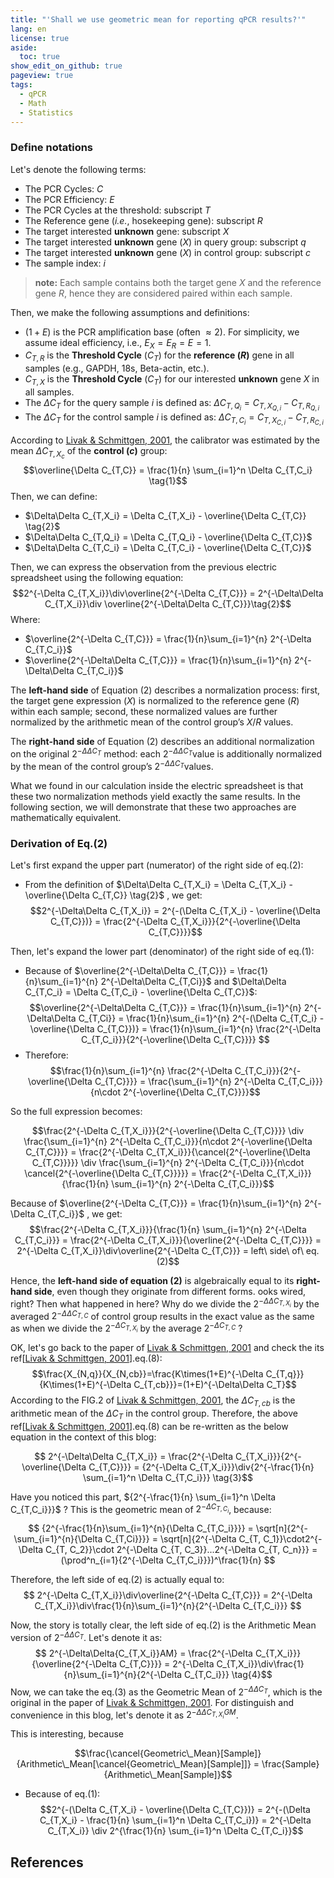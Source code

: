 ```yaml
---
title: "'Shall we use geometric mean for reporting qPCR results?'"
lang: en
license: true
aside:
  toc: true
show_edit_on_github: true
pageview: true
tags:
  - qPCR
  - Math
  - Statistics
---
```

### Define notations
Let's denote the following terms:
 - The PCR Cycles: $C$
 - The PCR Efficiency: $E$
 - The PCR Cycles at the threshold: subscript $T$
 - The Reference gene (*i.e.*, hosekeeping gene): subscript $R$
 - The target interested **unknown** gene: subscript $X$
 - The target interested **unknown** gene ($X$) in query group: subscript $q$
 - The target interested **unknown** gene ($X$) in control group: subscript $c$
 - The sample index: $i$
 
 > **note:**  Each sample contains both the target gene $X$ and the reference gene $R$, hence they are considered paired within each sample.

Then, we make the following assumptions and definitions:
 - $(1 + E)$ is the PCR amplification base (often $\approx2$). For simplicity, we assume ideal efficiency, i.e., $E_X = E_R = E = 1$.
 - $C_{T,R}$ is the **Threshold Cycle** ($C_{T}$) for the **reference ($R$)** gene in all samples (e.g., GAPDH, 18s, Beta-actin, etc.).
 - $C_{T,X}$ is the **Threshold Cycle** ($C_{T}$) for our interested **unknown** gene $X$ in all samples.
 - The $\Delta C_T$ for the query sample $i$ is defined as: $\Delta C_{T,Q_{i}} = C_{T,X_{Q,i}} - C_{T,R_{Q,i}}$
 - The $\Delta C_T$ for the control sample $i$ is defined as: $\Delta C_{T,C_{i}} = C_{T,X_{C,i}} - C_{T,R_{C,i}}$ 
 
According to [Livak & Schmittgen, 2001](https://pubmed.ncbi.nlm.nih.gov/11846609/), the calibrator was estimated by the mean $\Delta C_{T,X_c}$ of the **control ($c$)** group: 
 $$\overline{\Delta C_{T,C}} = \frac{1}{n} \sum_{i=1}^n \Delta C_{T,C_i} \tag{1}$$
Then, we can define:
 - $\Delta\Delta C_{T,X_i} = \Delta C_{T,X_i} - \overline{\Delta C_{T,C}} \tag{2}$
 - $\Delta\Delta C_{T,Q_i} = \Delta C_{T,Q_i} - \overline{\Delta C_{T,C}}$
 - $\Delta\Delta C_{T,C_i} = \Delta C_{T,C_i} - \overline{\Delta C_{T,C}}$

Then, we can express the observation from the previous electric spreadsheet using the following equation:
$$2^{-\Delta C_{T,X_i}}\div\overline{2^{-\Delta C_{T,C}}} = 2^{-\Delta\Delta C_{T,X_i}}\div \overline{2^{-\Delta\Delta C_{T,C}}}\tag{2}$$
Where:
 - $\overline{2^{-\Delta C_{T,C}}} = \frac{1}{n}\sum_{i=1}^{n} 2^{-\Delta C_{T,C_i}}$
 - $\overline{2^{-\Delta\Delta C_{T,C}}} = \frac{1}{n}\sum_{i=1}^{n} 2^{-\Delta\Delta C_{T,C_i}}$

The **left-hand side** of Equation (2) describes a normalization process: first, the target gene expression ($X$) is normalized to the reference gene ($R$) within each sample; second, these normalized values are further normalized by the arithmetic mean of the control group’s $X/R$ values.

The **right-hand side** of Equation (2) describes an additional normalization on the original $2^{-\Delta\Delta C_T}$ method: each $2^{-\Delta\Delta C_T}$​ value is additionally normalized by the mean of the control group’s $2^{-\Delta\Delta C_T}$​​ values.

What we found in our calculation inside the electric spreadsheet is that these two normalization methods yield exactly the same results. In the following section, we will demonstrate that these two approaches are mathematically equivalent.
### Derivation of Eq.(2)

Let's first expand the upper part (numerator) of the right side of eq.(2):
  - From the definition of $\Delta\Delta C_{T,X_i} = \Delta C_{T,X_i} - \overline{\Delta C_{T,C}} \tag{2}$ , we get:
$$2^{-\Delta\Delta C_{T,X_i}} = 2^{-(\Delta C_{T,X_i} - \overline{\Delta C_{T,C}})} = \frac{2^{-\Delta C_{T,X_i}}}{2^{-\overline{\Delta C_{T,C}}}}$$
 
 Then, let's expand the lower part (denominator) of the right side of eq.(1):
  - Because of $\overline{2^{-\Delta\Delta C_{T,C}}} = \frac{1}{n}\sum_{i=1}^{n} 2^{-\Delta\Delta C_{T,Ci}}$ and $\Delta\Delta C_{T,C_i} = \Delta C_{T,C_i} - \overline{\Delta C_{T,C}}$:
$$\overline{2^{-\Delta\Delta C_{T,C}}} = \frac{1}{n}\sum_{i=1}^{n} 2^{-\Delta\Delta C_{T,Ci}} = \frac{1}{n}\sum_{i=1}^{n} 2^{-(\Delta C_{T,C_i} - \overline{\Delta C_{T,C}})} = \frac{1}{n}\sum_{i=1}^{n} \frac{2^{-\Delta C_{T,C_i}}}{2^{-\overline{\Delta C_{T,C}}}} $$
 - Therefore:
$$\frac{1}{n}\sum_{i=1}^{n} \frac{2^{-\Delta C_{T,C_i}}}{2^{-\overline{\Delta C_{T,C}}}} = \frac{\sum_{i=1}^{n} 2^{-\Delta C_{T,C_i}}}{n\cdot 2^{-\overline{\Delta C_{T,C}}}}$$

So the full expression becomes: 

$$\frac{2^{-\Delta C_{T,X_i}}}{2^{-\overline{\Delta C_{T,C}}}} \div \frac{\sum_{i=1}^{n} 2^{-\Delta C_{T,C_i}}}{n\cdot 2^{-\overline{\Delta C_{T,C}}}} = \frac{2^{-\Delta C_{T,X_i}}}{\cancel{2^{-\overline{\Delta C_{T,C}}}}} \div \frac{\sum_{i=1}^{n} 2^{-\Delta C_{T,C_i}}}{n\cdot \cancel{2^{-\overline{\Delta C_{T,C}}}}} = \frac{2^{-\Delta C_{T,X_i}}}{\frac{1}{n} \sum_{i=1}^{n} 2^{-\Delta C_{T,C_i}}}$$

Because of $\overline{2^{-\Delta C_{T,C}}} = \frac{1}{n}\sum_{i=1}^{n} 2^{-\Delta C_{T,C_i}}$ , we get:
$$\frac{2^{-\Delta C_{T,X_i}}}{\frac{1}{n} \sum_{i=1}^{n} 2^{-\Delta C_{T,C_i}}} = \frac{2^{-\Delta C_{T,X_i}}}{\overline{2^{-\Delta C_{T,C}}}} = 2^{-\Delta C_{T,X_i}}\div\overline{2^{-\Delta C_{T,C}}} = left\ side\ of\ eq.(2)$$


Hence, the **left-hand side of equation (2)** is algebraically equal to its **right-hand side**, even though they originate from different forms. ooks wired, right? Then what happened in here? Why do we divide the $2^{-\Delta\Delta C_{T,X_i}}$ by the averaged $2^{-\Delta\Delta C_{T,C}}$ of control group results in the exact value as the same as when we divide the $2^{-\Delta C_{T,X_i}}$ by the average $2^{-\Delta C_{T,C}}$ ?

 OK, let's go back to the paper of [Livak & Schmittgen, 2001](https://pubmed.ncbi.nlm.nih.gov/11846609/) and check the its ref\[[Livak & Schmittgen, 2001](https://pubmed.ncbi.nlm.nih.gov/11846609/)\].eq.(8):
 $$\frac{X_{N,q}}{X_{N,cb}}=\frac{K\times(1+E)^{-\Delta C_{T,q}}}{K\times(1+E)^{-\Delta C_{T,cb}}}=(1+E)^{-\Delta\Delta C_T}$$
According to the FIG.2 of [Livak & Schmittgen, 2001](https://pubmed.ncbi.nlm.nih.gov/11846609/), the $\Delta C_{T,cb}$ is the arithmetic mean of the $\Delta C_{T}$ in the control group. Therefore, the above ref\[[Livak & Schmittgen, 2001](https://pubmed.ncbi.nlm.nih.gov/11846609/)\].eq.(8) can be re-written as the below equation in the context of this blog:

$$ 2^{-\Delta\Delta C_{T,X_i}} = \frac{2^{-\Delta C_{T,X_i}}}{2^{-\overline{\Delta C_{T,C}}}} = {2^{-\Delta C_{T,X_i}}}\div{2^{-\frac{1}{n} \sum_{i=1}^n \Delta C_{T,C_i}}} \tag{3}$$

Have you noticed this part, ${2^{-\frac{1}{n} \sum_{i=1}^n \Delta C_{T,C_i}}}$ ? This is the geometric mean of $2^{-\Delta C_{T,C_i}}$, because:

$$ {2^{-\frac{1}{n}\sum_{i=1}^{n}{\Delta C_{T,C_i}}}} = \sqrt[n]{2^{-\sum_{i=1}^{n}{\Delta C_{T,Ci}}}} = \sqrt[n]{2^{-\Delta C_{T, C_1}}\cdot2^{-\Delta C_{T, C_2}}\cdot 2^{-\Delta C_{T, C_3}}...2^{-\Delta C_{T, C_n}}} = (\prod^n_{i=1}{2^{-\Delta C_{T,C_i}}})^\frac{1}{n} $$


Therefore, the left side of eq.(2) is actually equal to:
$$ 2^{-\Delta C_{T,X_i}}\div\overline{2^{-\Delta C_{T,C}}} = 2^{-\Delta C_{T,X_i}}\div\frac{1}{n}\sum_{i=1}^{n}{2^{-\Delta C_{T,C_i}}} $$

Now, the story is totally clear, the left side of eq.(2) is the Arithmetic Mean version of $2^{-\Delta\Delta C_T}$. Let's denote it as:
$$ 2^{-\Delta\Delta{C_{T,X_i}}AM} = \frac{2^{-\Delta C_{T,X_i}}}{\overline{2^{-\Delta C_{T,C}}}} = 2^{-\Delta C_{T,X_i}}\div\frac{1}{n}\sum_{i=1}^{n}{2^{-\Delta C_{T,C_i}}} \tag{4}$$
Now, we can take the eq.(3) as the Geometric Mean of $2^{-\Delta\Delta C_T}$, which is the original in the paper of [Livak & Schmittgen, 2001](https://pubmed.ncbi.nlm.nih.gov/11846609/). For distinguish and convenience in this blog, let's denote it as $2^{-\Delta\Delta{C_{T,X_i}}GM}$.



This is interesting, because 


$$\frac{\cancel{Geometric\_Mean}[Sample]}{Arithmetic\_Mean[\cancel{Geometric\_Mean}[Sample]]} = \frac{Sample}{Arithmetic\_Mean[Sample]}$$







  - Because of eq.(1):
$$2^{-(\Delta C_{T,X_i} - \overline{\Delta C_{T,C}})} = 2^{-(\Delta C_{T,X_i} - \frac{1}{n} \sum_{i=1}^n \Delta C_{T,C_i})} = 2^{-\Delta C_{T,X_i}} \div 2^{\frac{1}{n} \sum_{i=1}^n \Delta C_{T,C_i}}$$

## References